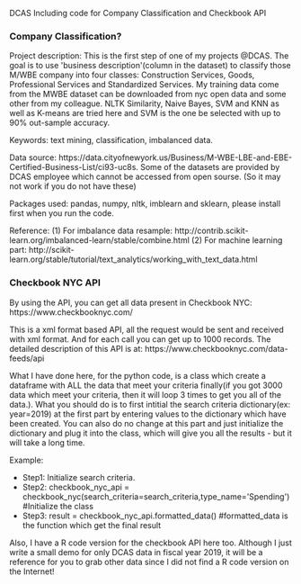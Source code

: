 <h> DCAS </h>
Including code for Company Classification and Checkbook API 

<h3>Company Classification?</h2>
<p>Project description: This is the first step of one of my projects @DCAS. The goal is to use 'business description'(column in the dataset) to classify those M/WBE company into four classes: Construction Services, Goods, Professional Services and Standardized Services. My training data come from the MWBE dataset can be downloaded from nyc open data and some other from my colleague. NLTK Similarity, Naive Bayes, SVM and KNN as well as K-means are tried here and SVM is the one be selected with up to 90% out-sample accuracy. </p>
<p>Keywords: text mining, classification, imbalanced data.</p>

<p>Data source: https://data.cityofnewyork.us/Business/M-WBE-LBE-and-EBE-Certified-Business-List/ci93-uc8s. Some of the datasets are provided by DCAS employee which cannot be accessed from open sourse. (So it may not work if you do not have these)</p>

<p>Packages used: pandas, numpy, nltk, imblearn and sklearn, please install first when you run the code.</p>

<p>Reference: (1) For imbalance data resample: http://contrib.scikit-learn.org/imbalanced-learn/stable/combine.html (2) For machine learning part: http://scikit-learn.org/stable/tutorial/text_analytics/working_with_text_data.html </p>
<p></p>
<h3>Checkbook NYC API</h3>
<p>By using the API, you can get all data present in Checkbook NYC: https://www.checkbooknyc.com/</p>
<p>This is a xml format based API, all the request would be sent and received with xml format. And for each call you can get up to 1000 records. The detailed description of this API is at: https://www.checkbooknyc.com/data-feeds/api</p>
<p>What I have done here, for the python code, is a class which create a dataframe with ALL the data that meet your criteria finally(if you got 3000 data which meet your criteria, then it will loop 3 times to get you all of the data.). What you should do is to first intitial the search criteria dictionary(ex: year=2019) at the first part by entering values to the dictionary which have been created. You can also do no change at this part and just initialize the dictionary and plug it into the class, which will give you all the results - but it will take a long time.</p>
<p>Example:</p>
<ul><li>Step1: Initialize search criteria.</li>
<li>Step2: checkbook_nyc_api = checkbook_nyc(search_criteria=search_criteria,type_name='Spending') #Initialize the class</li>
<li>Step3: result = checkbook_nyc_api.formatted_data() #formatted_data is the function which get the final result</li></ul>

<p>Also, I have a R code version for the checkbook API here too. Although I just write a small demo for only DCAS data in fiscal year 2019, it will be a reference for you to grab other data since I did not find a R code version on the Internet!</p>

